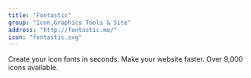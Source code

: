 ```yaml
---
title: "Fontastic"
group: "Icon,Graphics Tools & Site"
address: "http://fontastic.me/"
icon: "fontastic.svg"
---
```

Create your icon fonts in seconds. Make your website faster. Over 9,000 icons available. 
